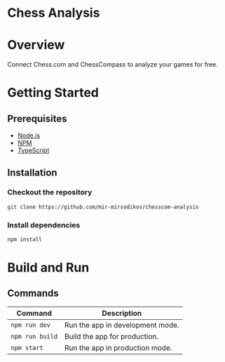 # Chess Analysis

# Overview

Connect Chess.com and ChessCompass to analyze your games for free.

#
# Getting Started

## Prerequisites

- [Node.js](https://nodejs.org/en/)
- [NPM](https://www.npmjs.com/)
- [TypeScript](https://www.typescriptlang.org/)

## Installation

### Checkout the repository

```bash
git clone https://github.com/mir-mirsodikov/chesscom-analysis
```

### Install dependencies

```bash
npm install
```

# Build and Run

## Commands

| Command         | Description                      |
| --------------- | -------------------------------- |
| `npm run dev`   | Run the app in development mode. |
| `npm run build` | Build the app for production.    |
| `npm start`     | Run the app in production mode.  |

